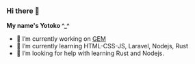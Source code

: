 ### Hi there 👋


**My name's Yotoko ^_^**

- 🔭 I’m currently working on [GEM](https://gemvietnam.com/)
- 🌱 I’m currently learning HTML-CSS-JS, Laravel, Nodejs, Rust
- 🤔 I’m looking for help with learning Rust and Nodejs.

